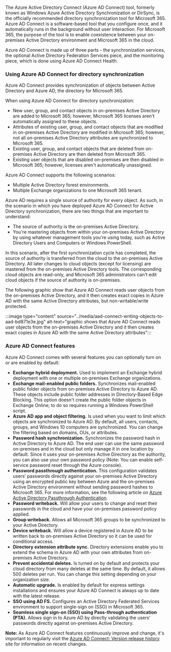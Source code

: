 The Azure Active Directory Connect (Azure AD Connect) tool, formerly known as Windows Azure Active Directory Synchronization or DirSync, is the officially recommended directory synchronization tool for Microsoft 365. Azure AD Connect is a software-based tool that you configure once, and it automatically runs in the background without user interaction. For Microsoft 365, the purpose of the tool is to enable coexistence between your on-premises Active Directory environment and Microsoft 365 in the cloud.

Azure AD Connect is made up of three parts - the synchronization services, the optional Active Directory Federation Services piece, and the monitoring piece, which is done using Azure AD Connect Health.

### Using Azure AD Connect for directory synchronization

Azure AD Connect provides synchronization of objects between Active Directory and Azure AD, the directory for Microsoft 365.

When using Azure AD Connect for directory synchronization:

 *  New user, group, and contact objects in on-premises Active Directory are added to Microsoft 365; however, Microsoft 365 licenses aren't automatically assigned to these objects.
 *  Attributes of existing user, group, and contact objects that are modified in on-premises Active Directory are modified in Microsoft 365; however, not all on-premises Active Directory attributes are synchronized to Microsoft 365.
 *  Existing user, group, and contact objects that are deleted from on-premises Active Directory are then deleted from Microsoft 365.
 *  Existing user objects that are disabled on-premises are then disabled in Microsoft 365; however, licenses aren't automatically unassigned.

Azure AD Connect supports the following scenarios:

 *  Multiple Active Directory forest environments.
 *  Multiple Exchange organizations to one Microsoft 365 tenant.

Azure AD requires a single source of authority for every object. As such, in the scenario in which you have deployed Azure AD Connect for Active Directory synchronization, there are two things that are important to understand:

 *  The source of authority is the on-premises Active Directory.
 *  You're mastering objects from within your on-premises Active Directory by using whatever management tools you're using today, such as Active Directory Users and Computers or Windows PowerShell.

In this scenario, after the first synchronization cycle has completed, the source of authority is transferred from the cloud to the on-premises Active Directory. All later changes to cloud objects (except for licensing) are mastered from the on-premises Active Directory tools. The corresponding cloud objects are read-only, and Microsoft 365 administrators can't edit cloud objects if the source of authority is on-premises.

The following graphic show that Azure AD Connect reads user objects from the on-premises Active Directory, and it then creates exact copies in Azure AD with the same Active Directory attributes, but non-writable/write protected.

:::image type="content" source="../media/aad-connect-writing-objects-to-aad-bd871e3e.jpg" alt-text="graphic shows that Azure AD Connect reads user objects from the on-premises Active Directory and it then creates exact copies in Azure AD with the same Active Directory attributes":::


### Azure AD Connect features

Azure AD Connect comes with several features you can optionally turn on or are enabled by default:

 *  **Exchange hybrid deployment.** Used to implement an Exchange hybrid deployment with one or multiple on-premises Exchange organizations.
 *  **Exchange mail-enabled public folders.** Synchronizes mail-enabled public folder objects from on-premises Active Directory to Azure AD. These objects include public folder addresses in Directory-Based Edge Blocking. This option doesn't create the public folder objects in Exchange Online; to do so requires running a Windows PowerShell script.
 *  **Azure AD app and object filtering.** Is used when you want to limit which objects are synchronized to Azure AD. By default, all users, contacts, groups, and Windows 10 computers are synchronized. You can change the filtering based on domains, OUs, or attributes.
 *  **Password hash synchronization.** Synchronizes the password hash in Active Directory to Azure AD. The end user can use the same password on-premises and in the cloud but only manage it in one location by default. Since it uses your on-premises Active Directory as the authority, you can also use your own password policy (Note: You can enable self-service password reset through the Azure console).
 *  **Password passthrough authentication.** This configuration validates users’ passwords directly against your on-premises Active Directory using an encrypted public key between Azure and the on-premises Active Directory environment without sending password hashes to Microsoft 365. For more information, see the following article on [Azure Active Directory Passthrough Authentication](https://docs.microsoft.com/azure/active-directory/connect/active-directory-aadconnect-pass-through-authentication-how-it-works?azure-portal=true).
 *  **Password writeback.** Will allow your users to change and reset their passwords in the cloud and have your on-premises password policy applied.
 *  **Group writeback.** Allows all Microsoft 365 groups to be synchronized to your Active Directory.
 *  **Device writeback.** Will allow a device registered in Azure AD to be written back to on-premises Active Directory so it can be used for conditional access.
 *  **Directory extension attribute sync.** Directory extensions enable you to extend the schema in Azure AD with your own attributes from on-premises Active Directory.
 *  **Prevent accidental deletes.** Is turned on by default and protects your cloud directory from many deletes at the same time. By default, it allows 500 deletes per run. You can change this setting depending on your organization size.
 *  **Automatic upgrade.** Is enabled by default for express settings installations and ensures your Azure AD Connect is always up to date with the latest release.
 *  **SSO using AD FS.** Configures an Active Directory Federated Services environment to support single-sign on (SSO) in Microsoft 365.
 *  **Seamless single sign-on (SSO) using Pass-through authentication (PTA).** Allows sign in to Azure AD by directly validating the users’ passwords directly against on-premises Active Directory.

**Note:** As Azure AD Connect features continuously improve and change, it's important to regularly visit the [Azure AD Connect: Version release history](https://docs.microsoft.com/azure/active-directory/connect/active-directory-aadconnect-version-history?azure-portal=true) site for information on recent changes.
